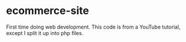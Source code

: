 # ecommerce-site
 First time doing web development. This code is from a YouTube tutorial, except I split it up into php files.

